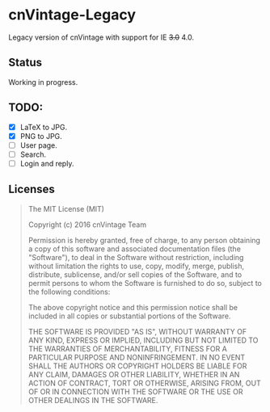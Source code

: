 cnVintage-Legacy
================

Legacy version of cnVintage with support for IE ~~3.0~~ 4.0.

## Status

Working in progress.

## TODO:
- [X] LaTeX to JPG.
- [X] PNG to JPG.
- [ ] User page.
- [ ] Search.
- [ ] Login and reply.

## Licenses
>The MIT License (MIT)
>
>Copyright (c) 2016 cnVintage Team
>
>Permission is hereby granted, free of charge, to any person obtaining a copy
>of this software and associated documentation files (the "Software"), to deal
>in the Software without restriction, including without limitation the rights
>to use, copy, modify, merge, publish, distribute, sublicense, and/or sell
>copies of the Software, and to permit persons to whom the Software is
>furnished to do so, subject to the following conditions:
>
>The above copyright notice and this permission notice shall be included in
>all copies or substantial portions of the Software.
>
>THE SOFTWARE IS PROVIDED "AS IS", WITHOUT WARRANTY OF ANY KIND, EXPRESS OR
>IMPLIED, INCLUDING BUT NOT LIMITED TO THE WARRANTIES OF MERCHANTABILITY,
>FITNESS FOR A PARTICULAR PURPOSE AND NONINFRINGEMENT. IN NO EVENT SHALL THE
>AUTHORS OR COPYRIGHT HOLDERS BE LIABLE FOR ANY CLAIM, DAMAGES OR OTHER
>LIABILITY, WHETHER IN AN ACTION OF CONTRACT, TORT OR OTHERWISE, ARISING FROM,
>OUT OF OR IN CONNECTION WITH THE SOFTWARE OR THE USE OR OTHER DEALINGS IN
>THE SOFTWARE.